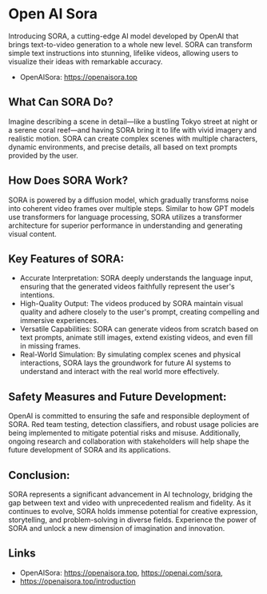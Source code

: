 <!--
 * @Author: Zane
 * @Date: 2024-02-16 14:07:38
 * @Description: 
 * @LastEditors: Zane zanekwok73@gmail.com
 * @LastEditTime: 2024-02-16 22:24:37
-->

# Open AI Sora

Introducing SORA, a cutting-edge AI model developed by OpenAI that brings text-to-video generation to a whole new level. SORA can transform simple text instructions into stunning, lifelike videos, allowing users to visualize their ideas with remarkable accuracy.

* OpenAISora: https://openaisora.top

## What Can SORA Do?

Imagine describing a scene in detail—like a bustling Tokyo street at night or a serene coral reef—and having SORA bring it to life with vivid imagery and realistic motion. SORA can create complex scenes with multiple characters, dynamic environments, and precise details, all based on text prompts provided by the user.


## How Does SORA Work?

SORA is powered by a diffusion model, which gradually transforms noise into coherent video frames over multiple steps. Similar to how GPT models use transformers for language processing, SORA utilizes a transformer architecture for superior performance in understanding and generating visual content.

## Key Features of SORA:
- Accurate Interpretation: SORA deeply understands the language input, ensuring that the generated videos faithfully represent the user's intentions.
- High-Quality Output: The videos produced by SORA maintain visual quality and adhere closely to the user's prompt, creating compelling and immersive experiences.
- Versatile Capabilities: SORA can generate videos from scratch based on text prompts, animate still images, extend existing videos, and even fill in missing frames.
- Real-World Simulation: By simulating complex scenes and physical interactions, SORA lays the groundwork for future AI systems to understand and interact with the real world more effectively.

## Safety Measures and Future Development:
OpenAI is committed to ensuring the safe and responsible deployment of SORA. Red team testing, detection classifiers, and robust usage policies are being implemented to mitigate potential risks and misuse. Additionally, ongoing research and collaboration with stakeholders will help shape the future development of SORA and its applications.

## Conclusion:
SORA represents a significant advancement in AI technology, bridging the gap between text and video with unprecedented realism and fidelity. As it continues to evolve, SORA holds immense potential for creative expression, storytelling, and problem-solving in diverse fields. Experience the power of SORA and unlock a new dimension of imagination and innovation.


## Links

* OpenAISora: https://openaisora.top, https://openai.com/sora, 
* https://openaisora.top/introduction
